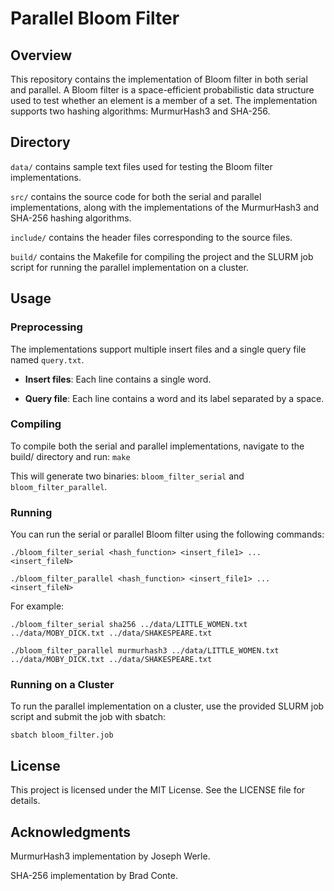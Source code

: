# Parallel Bloom Filter

## Overview

This repository contains the implementation of Bloom filter in both serial and parallel. A Bloom filter is a space-efficient probabilistic data structure used to test whether an element is a member of a set. The implementation supports two hashing algorithms: MurmurHash3 and SHA-256.

## Directory

```data/``` contains sample text files used for testing the Bloom filter implementations.



```src/``` contains the source code for both the serial and parallel implementations, along with the implementations of the MurmurHash3 and SHA-256 hashing algorithms.

```include/``` contains the header files corresponding to the source files.

```build/``` contains the Makefile for compiling the project and the SLURM job script for running the parallel implementation on a cluster.

## Usage

### Preprocessing

The implementations support multiple insert files and a single query file named ```query.txt```.

* **Insert files**: Each line contains a single word.

* **Query file**: Each line contains a word and its label separated by a space.

### Compiling

To compile both the serial and parallel implementations, navigate to the build/ directory and run: ```make```

This will generate two binaries: ```bloom_filter_serial``` and ```bloom_filter_parallel```.

### Running

You can run the serial or parallel Bloom filter using the following commands:

```
./bloom_filter_serial <hash_function> <insert_file1> ... <insert_fileN>

./bloom_filter_parallel <hash_function> <insert_file1> ... <insert_fileN>
```

For example:

```
./bloom_filter_serial sha256 ../data/LITTLE_WOMEN.txt ../data/MOBY_DICK.txt ../data/SHAKESPEARE.txt

./bloom_filter_parallel murmurhash3 ../data/LITTLE_WOMEN.txt ../data/MOBY_DICK.txt ../data/SHAKESPEARE.txt
```

### Running on a Cluster

To run the parallel implementation on a cluster, use the provided SLURM job script and submit the job with sbatch:

```
sbatch bloom_filter.job
```

## License

This project is licensed under the MIT License. See the LICENSE file for details.

## Acknowledgments

MurmurHash3 implementation by Joseph Werle.

SHA-256 implementation by Brad Conte.
